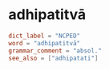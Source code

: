 # adhipatitvā

``` toml
dict_label = "NCPED"
word = "adhipatitvā"
grammar_comment = "absol."
see_also = ["adhipatati"]
```

